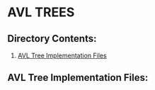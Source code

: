 # AVL TREES

## Directory Contents:
1. [AVL Tree Implementation Files](#avl-tree-implementation-files)

## AVL Tree Implementation Files:
